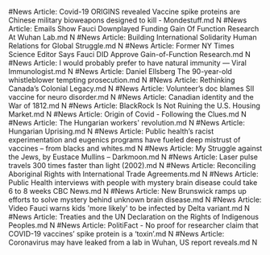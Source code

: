 #News
Article: Covid-19 ORIGINS revealed Vaccine spike proteins are Chinese military bioweapons designed to kill - Mondestuff.md N
#News
Article: Emails Show Fauci Downplayed Funding Gain Of Function Research At Wuhan Lab.md N
#News
Article: Building International Solidarity Human Relations for Global Struggle.md N
#News
Article: Former NY Times Science Editor Says Fauci DID Approve Gain-of-Function Research.md N
#News
Article: I would probably prefer to have natural immunity — Viral Immunologist.md N
#News
Article: Daniel Ellsberg The 90-year-old whistleblower tempting prosecution.md N
#News
Article: Rethinking Canada’s Colonial Legacy.md N
#News
Article: Volunteer’s doc blames SII vaccine for neuro disorder.md N
#News
Article: Canadian identity and the War of 1812.md N
#News
Article: BlackRock Is Not Ruining the U.S. Housing Market.md N
#News
Article: Origin of Covid - Following the Clues.md N
#News
Article: The Hungarian workers' revolution.md N
#News
Article: Hungarian Uprising.md N
#News
Article: Public health’s racist experimentation and eugenics programs have fueled deep mistrust of vaccines – from blacks and whites.md N
#News
Article: My Struggle against the Jews, by Eustace Mullins – Darkmoon.md N
#News
Article: Laser pulse travels 300 times faster than light (2002).md N
#News
Article: Reconciling Aboriginal Rights with International Trade Agreements.md N
#News
Article: Public Health interviews with people with mystery brain disease could take 6 to 8 weeks  CBC News.md N
#News
Article: New Brunswick ramps up efforts to solve mystery behind unknown brain disease.md N
#News
Article: Video Fauci warns kids 'more likely' to be infected by Delta variant.md N
#News
Article: Treaties and the UN Declaration on the Rights of Indigenous Peoples.md N
#News
Article: PolitiFact - No proof for researcher claim that COVID-19 vaccines’ spike protein is a ‘toxin’.md N
#News
Article: Coronavirus may have leaked from a lab in Wuhan, US report reveals.md N
